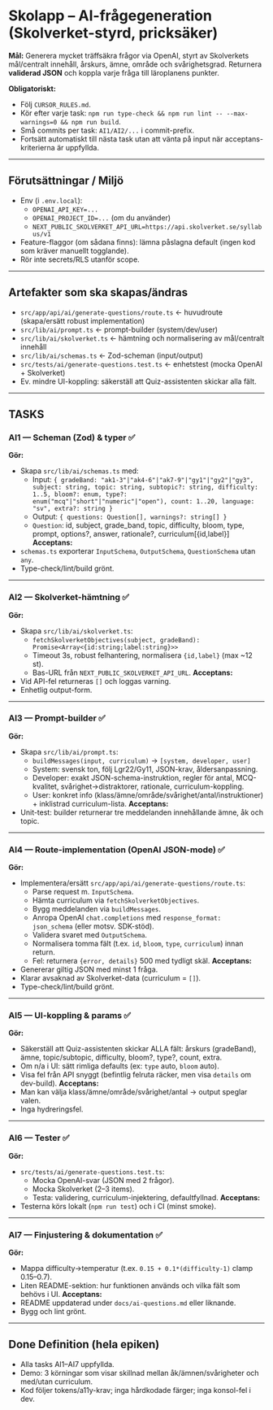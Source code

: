 # Skolapp – AI-frågegeneration (Skolverket-styrd, pricksäker)

**Mål:** Generera mycket träffsäkra frågor via OpenAI, styrt av Skolverkets mål/centralt innehåll, årskurs, ämne, område och svårighetsgrad. Returnera **validerad JSON** och koppla varje fråga till läroplanens punkter.

**Obligatoriskt:**
- Följ `CURSOR_RULES.md`.
- Kör efter varje task: `npm run type-check && npm run lint -- --max-warnings=0 && npm run build`.
- Små commits per task: `AI1/AI2/...` i commit-prefix.
- Fortsätt automatiskt till nästa task utan att vänta på input när acceptans-kriterierna är uppfyllda.

---

## Förutsättningar / Miljö

- Env (i `.env.local`):
  - `OPENAI_API_KEY=...`
  - `OPENAI_PROJECT_ID=...` (om du använder)
  - `NEXT_PUBLIC_SKOLVERKET_API_URL=https://api.skolverket.se/syllabus/v1`
- Feature-flaggor (om sådana finns): lämna påslagna default (ingen kod som kräver manuellt togglande).
- Rör inte secrets/RLS utanför scope.

---

## Artefakter som ska skapas/ändras

- `src/app/api/ai/generate-questions/route.ts`  ← huvudroute (skapa/ersätt robust implementation)
- `src/lib/ai/prompt.ts`                          ← prompt-builder (system/dev/user)
- `src/lib/ai/skolverket.ts`                      ← hämtning och normalisering av mål/centralt innehåll
- `src/lib/ai/schemas.ts`                         ← Zod-scheman (input/output)
- `src/tests/ai/generate-questions.test.ts`       ← enhetstest (mocka OpenAI + Skolverket)
- Ev. mindre UI-koppling: säkerställ att Quiz-assistenten skickar alla fält.

---

## TASKS

### AI1 — Scheman (Zod) & typer ✅
**Gör:**
- Skapa `src/lib/ai/schemas.ts` med:
  - Input: `{ gradeBand: "ak1-3"|"ak4-6"|"ak7-9"|"gy1"|"gy2"|"gy3", subject: string, topic: string, subtopic?: string, difficulty: 1..5, bloom?: enum, type?: enum("mcq"|"short"|"numeric"|"open"), count: 1..20, language: "sv", extra?: string }`
  - Output: `{ questions: Question[], warnings?: string[] }`
  - `Question`: id, subject, grade_band, topic, difficulty, bloom, type, prompt, options?, answer, rationale?, curriculum[{id,label}]
**Acceptans:**
- `schemas.ts` exporterar `InputSchema`, `OutputSchema`, `QuestionSchema` utan `any`.
- Type-check/lint/build grönt.

---

### AI2 — Skolverket-hämtning ✅
**Gör:**
- Skapa `src/lib/ai/skolverket.ts`:
  - `fetchSkolverketObjectives(subject, gradeBand): Promise<Array<{id:string;label:string}>>`
  - Timeout 3s, robust felhantering, normalisera `{id,label}` (max ~12 st).
  - Bas-URL från `NEXT_PUBLIC_SKOLVERKET_API_URL`.
**Acceptans:**
- Vid API-fel returneras `[]` och loggas varning.
- Enhetlig output-form.

---

### AI3 — Prompt-builder ✅
**Gör:**
- Skapa `src/lib/ai/prompt.ts`:
  - `buildMessages(input, curriculum)` → `[system, developer, user]`
  - System: svensk ton, följ Lgr22/Gy11, JSON-krav, åldersanpassning.
  - Developer: exakt JSON-schema-instruktion, regler för antal, MCQ-kvalitet, svårighet→distraktorer, rationale, curriculum-koppling.
  - User: konkret info (klass/ämne/område/svårighet/antal/instruktioner) + inklistrad curriculum-lista.
**Acceptans:**
- Unit-test: builder returnerar tre meddelanden innehållande ämne, åk och topic.

---

### AI4 — Route-implementation (OpenAI JSON-mode) ✅
**Gör:**
- Implementera/ersätt `src/app/api/ai/generate-questions/route.ts`:
  - Parse request m. `InputSchema`.
  - Hämta curriculum via `fetchSkolverketObjectives`.
  - Bygg meddelanden via `buildMessages`.
  - Anropa OpenAI `chat.completions` med `response_format: json_schema` (eller motsv. SDK-stöd).
  - Validera svaret med `OutputSchema`.
  - Normalisera tomma fält (t.ex. `id`, `bloom`, `type`, `curriculum`) innan return.
  - Fel: returnera `{error, details}` 500 med tydligt skäl.
**Acceptans:**
- Genererar giltig JSON med minst 1 fråga.
- Klarar avsaknad av Skolverket-data (curriculum = `[]`).
- Type-check/lint/build grönt.

---

### AI5 — UI-koppling & params ✅
**Gör:**
- Säkerställ att Quiz-assistenten skickar ALLA fält: årskurs (gradeBand), ämne, topic/subtopic, difficulty, bloom?, type?, count, extra.
- Om n/a i UI: sätt rimliga defaults (ex: `type` auto, `bloom` auto).
- Visa fel från API snyggt (befintlig felruta räcker, men visa `details` om dev-build).
**Acceptans:**
- Man kan välja klass/ämne/område/svårighet/antal → output speglar valen.
- Inga hydreringsfel.

---

### AI6 — Tester ✅
**Gör:**
- `src/tests/ai/generate-questions.test.ts`:
  - Mocka OpenAI-svar (JSON med 2 frågor).
  - Mocka Skolverket (2–3 items).
  - Testa: validering, curriculum-injektering, defaultfyllnad.
**Acceptans:**
- Testerna körs lokalt (`npm run test`) och i CI (minst smoke).

---

### AI7 — Finjustering & dokumentation ✅
**Gör:**
- Mappa difficulty→temperatur (t.ex. `0.15 + 0.1*(difficulty-1)` clamp 0.15–0.7).
- Liten README-sektion: hur funktionen används och vilka fält som behövs i UI.
**Acceptans:**
- README uppdaterad under `docs/ai-questions.md` eller liknande.
- Bygg och lint grönt.

---

## Done Definition (hela epiken)
- Alla tasks AI1–AI7 uppfyllda.
- Demo: 3 körningar som visar skillnad mellan åk/ämnen/svårigheter och med/utan curriculum.
- Kod följer tokens/a11y-krav; inga hårdkodade färger; inga konsol-fel i dev.